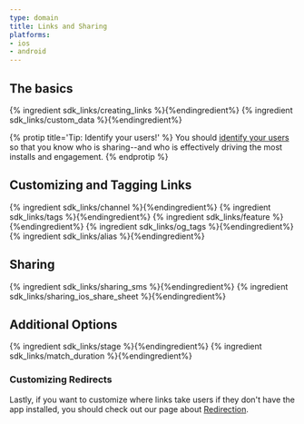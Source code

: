 ```yaml
---
type: domain
title: Links and Sharing
platforms:
- ios
- android
---
```


## The basics

{% ingredient sdk_links/creating_links %}{%endingredient%}
{% ingredient sdk_links/custom_data %}{%endingredient%}

{% protip title='Tip: Identify your users!'  %}
You should [identify your users](/domains/configuring_client_apps/{{page.platform}}/#identifying-your-users) so that you know who is sharing--and who is effectively driving the most installs and engagement.
{% endprotip %}


## Customizing and Tagging Links

{% ingredient sdk_links/channel %}{%endingredient%}
{% ingredient sdk_links/tags %}{%endingredient%}
{% ingredient sdk_links/feature %}{%endingredient%}
{% ingredient sdk_links/og_tags %}{%endingredient%}
{% ingredient sdk_links/alias %}{%endingredient%}


## Sharing

{% ingredient sdk_links/sharing_sms %}{%endingredient%}
{% ingredient sdk_links/sharing_ios_share_sheet %}{%endingredient%}


## Additional Options

{% ingredient sdk_links/stage %}{%endingredient%}
{% ingredient sdk_links/match_duration %}{%endingredient%}

### Customizing Redirects

Lastly, if you want to customize where links take users if they don't have the app installed, you should check out our page about [Redirection](/domains/redirection/{{page.platform}}/).